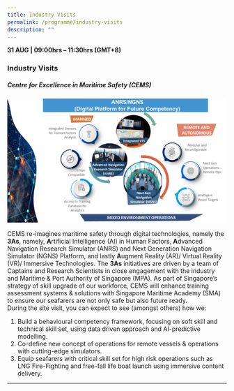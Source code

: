 ```yaml
---
title: Industry Visits
permalink: /programme/industry-visits
description: ""
---
```

<div>
  <b>31 AUG | 09:00hrs – 11:30hrs (GMT+8)</b>
  <h3>Industry Visits</h3>
</div>




<div class="col is-12 mb-12">
<h5 class="abt-title">Centre for Excellence in Maritime Safety (CEMS)</h5>
<img src="/images/CEMS introduction image.gif"  class="img-fluid">
<p>CEMS  re-imagines maritime safety through digital technologies, namely the <strong>3As</strong>,  namely, <strong>A</strong>rtificial Intelligence (AI) in Human Factors, <strong>A</strong>dvanced  Navigation Research Simulator (ANRS) and Next Generation Navigation Simulator  (NGNS) Platform, and lastly <strong>A</strong>ugment Reality (AR)/ Virtual Reality (VR)/  Immersive Technologies. The <strong>3As</strong> initiatives are driven by a team of Captains and Research Scientists in close  engagement with the industry and Maritime &amp; Port Authority of Singapore  (MPA). As part of Singapore&rsquo;s strategy of skill upgrade of our workforce, CEMS  will enhance training assessment systems &amp; solutions with Singapore  Maritime Academy (SMA) to ensure our seafarers are not only safe but also  future ready. <br>
  During  the site visit, you can expect to see (amongst others) how we:</p>
<ol>
  <li>Build  a behavioural competency framework, focusing on soft skill and technical skill  set, using data driven approach and AI-predictive modelling. </li>
  <li>Co-define  new concept of operations for remote vessels &amp; operations with cutting-edge  simulators.</li>
  <li>Equip  seafarers with critical skill set for high risk operations such as LNG Fire-Fighting  and free-fall life boat launch using immersive content delivery.</li>
</ol> 
</div>
<hr class="my-5">

<style type="text/css"> 
    .is-left{
      text-align: left;
    }
    .content h4{
      font-weight: 500; 
      color: #337B9A !important;
      margin-top: 1rem;
    }
    .bg-light {
      background-color: #fff !important;
      box-shadow: 5px 5px 5px 5px rgb(215 215 215), -5px 0 6px -4px rgb(215 215 215);
    }
    .p-4 {
      padding: 1.5rem!important;
    }
  .content a {text-decoration:none;}
	.content h3 { margin-top: 1rem;}
</style>